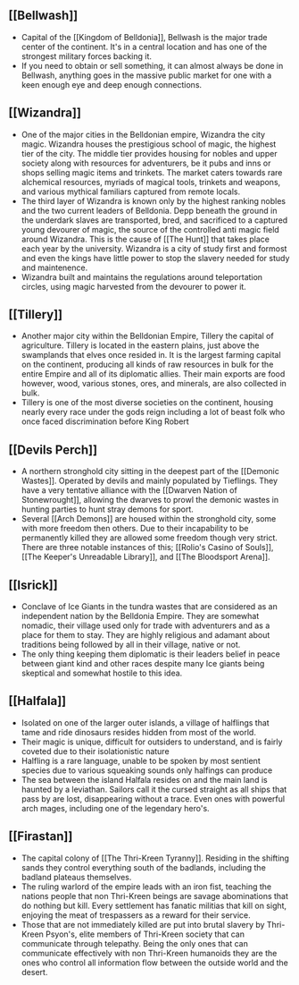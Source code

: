 ## [[Bellwash]]
- Capital of the [[Kingdom of Belldonia]], Bellwash is the major trade center of the continent. It's in a central location and has one of the strongest military forces backing it.
- If you need to obtain or sell something, it can almost always be done in Bellwash, anything goes in the massive public market for one with a keen enough eye and deep enough connections. 

## [[Wizandra]]
- One of the major cities in the Belldonian empire, Wizandra the city magic. Wizandra houses the prestigious school of magic, the highest tier of the city. The middle tier provides housing for nobles and upper society along with resources for adventurers, be it pubs and inns or shops selling magic items and trinkets. The market caters towards rare alchemical resources, myriads of magical tools, trinkets and weapons, and various mythical familiars captured from remote locals.
- The third layer of Wizandra is known only by the highest ranking nobles and the two current leaders of Belldonia. Depp beneath the ground in the underdark slaves are transported, bred, and sacrificed to a captured young devourer of magic, the source of the controlled anti magic field around Wizandra. This is the cause of [[The Hunt]] that takes place each year by the university. Wizandra is a city of study first and formost and even the kings have little power to stop the slavery needed for study and maintenence.
- Wizandra built and maintains the regulations around teleportation circles, using magic harvested from the devourer to power it.

## [[Tillery]]
- Another major city within the Belldonian Empire, Tillery the capital of agriculture. Tillery is located in the eastern plains, just above the swamplands that elves once resided in. It is the largest farming capital on the continent, producing all kinds of raw resources in bulk for the entire Empire and all of its diplomatic allies. Their main exports are food however, wood, various stones, ores, and minerals, are also collected in bulk.
- Tillery is one of the most diverse societies on the continent, housing nearly every race under the gods reign including a lot of beast folk who once faced discrimination before King Robert 

## [[Devils Perch]]
- A northern stronghold city sitting in the deepest part of the [[Demonic Wastes]]. Operated by devils and mainly populated by Tieflings. They have a very tentative alliance with the [[Dwarven Nation of Stonewrought]], allowing the dwarves to prowl the demonic wastes in hunting parties to hunt stray demons for sport.
- Several [[Arch Demons]] are housed within the stronghold city, some with more freedom then others. Due to their incapability to be permanently killed they are allowed some freedom though very strict. There are three notable instances of this; [[Rolio's Casino of Souls]], [[The Keeper's Unreadable Library]], and [[The Bloodsport Arena]].

## [[Isrick]]
- Conclave of Ice Giants in the tundra wastes that are considered as an independent nation by the Belldonia Empire. They are somewhat nomadic, their village used only for trade with adventurers and as a place for them to stay. They are highly religious and adamant about traditions being followed by all in their village, native or not. 
- The only thing keeping them diplomatic is their leaders belief in peace between giant kind and other races despite many Ice giants being skeptical and somewhat hostile to this idea.

## [[Halfala]]
- Isolated on one of the larger outer islands, a village of halflings that tame and ride dinosaurs resides hidden from most of the world.
- Their magic is unique, difficult for outsiders to understand, and is fairly coveted due to their isolationistic nature
- Halfling is a rare language, unable to be spoken by most sentient species due to various squeaking sounds only halfings can produce
- The sea between the island Halfala resides on and the main land is haunted by a leviathan. Sailors call it the cursed straight as all ships that pass by are lost, disappearing without a trace. Even ones with powerful arch mages, including one of the legendary hero's.

## [[Firastan]]
- The capital colony of [[The Thri-Kreen Tyranny]]. Residing in the shifting sands they control everything south of the badlands, including the badland plateaus themselves.
- The ruling warlord of the empire leads with an iron fist, teaching the nations people that non Thri-Kreen beings are savage abominations that do nothing but kill. Every settlement has fanatic militias that kill on sight, enjoying the meat of trespassers as a reward for their service.
- Those that are not immediately killed are put into brutal slavery by Thri-Kreen Psyon's, elite members of Thri-Kreen society that can communicate through telepathy. Being the only ones that can communicate effectively with non Thri-Kreen humanoids they are the ones who control all information flow between the outside world and the desert. 
